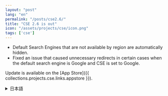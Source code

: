 ```yaml
---
layout: "post"
lang: "en"
permalink: "/posts/cse2.6/"
title: "CSE 2.6 is out"
icon: "/assets/projects/cse/icon.png"
tags: ['cse']
---
```


- Default Search Engines that are not available by region are automatically hidden.
- Fixed an issue that caused unnecessary redirects in certain cases when the default search engine is Google and CSE is set to Google.

Update is available on the [App Store]({{ collections.projects.cse.links.appstore }}).

<details lang="ja">
<summary>日本語</summary>

- 地域設定によって無効なデフォルトの検索エンジンが、表示されないようにしました。
- デフォルトの検索エンジンをGoogleにして、CSEをGoogleに設定すると特定の場合に不必要なリダイレクトが行われる問題を修正しました。

</details>
